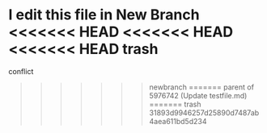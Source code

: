 I edit this file in New Branch
<<<<<<< HEAD
<<<<<<< HEAD
<<<<<<< HEAD
trash
=======
conflict
>>>>>>> newbranch
=======
>>>>>>> parent of 5976742 (Update testfile.md)
=======
trash
>>>>>>> 31893d9946257d25890d7487ab4aea611bd5d234
